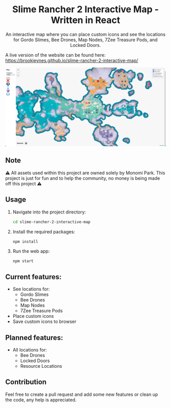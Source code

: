 <div align="center">
    <h1 align = "center">Slime Rancher 2 Interactive Map - Written in React</h1>
</div>
<p align="center">
  An interactive map where you can place custom icons and see the locations for Gordo Slimes, Bee Drones, Map Nodes, 7Zee Treasure Pods, and Locked Doors.

  A live version of the website can be found here: https://brookjeynes.github.io/slime-rancher-2-interactive-map/
</p>

![Map Example](./assets/readme/map-example.png)

## Note
⚠️ All assets used within this project are owned solely by Monomi Park. This project is just for fun and to help the community, no money is being made off this project ⚠️ 

## Usage
1. Navigate into the project directory:
    ```bash
    cd slime-rancher-2-interactive-map
    ```
2. Install the required packages:
    ```bash
    npm install
    ```
3. Run the web app:
    ```
    npm start
    ```
    
## Current features:
- See locations for:
  - Gordo Slimes
  - Bee Drones
  - Map Nodes
  - 7Zee Treasure Pods
- Place custom icons
- Save custom icons to browser

## Planned features:
- All locations for:
  - Bee Drones
  - Locked Doors 
  - Resource Locations 

## Contribution
Feel free to create a pull request and add some new features or clean up the code, any help is appreciated.
